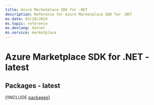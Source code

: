 ```yaml
---
title: Azure Marketplace SDK for .NET
description: Reference for Azure Marketplace SDK for .NET
ms.date: 03/18/2024
ms.topic: reference
ms.devlang: dotnet
ms.service: marketplace
---
```

# Azure Marketplace SDK for .NET - latest
## Packages - latest
[!INCLUDE [packages](marketplace-index.md)]